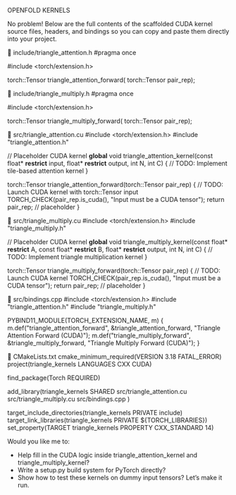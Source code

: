 OPENFOLD KERNELS

No problem! Below are the full contents of the scaffolded CUDA kernel source files, headers, and bindings so you can copy and paste them directly into your project.

📁 include/triangle_attention.h
#pragma once

#include <torch/extension.h>

torch::Tensor triangle_attention_forward(
    torch::Tensor pair_rep);

📁 include/triangle_multiply.h
#pragma once

#include <torch/extension.h>

torch::Tensor triangle_multiply_forward(
    torch::Tensor pair_rep);

📁 src/triangle_attention.cu
#include <torch/extension.h>
#include "triangle_attention.h"

// Placeholder CUDA kernel
__global__ void triangle_attention_kernel(const float* __restrict__ input,
                                          float* __restrict__ output,
                                          int N, int C) {
    // TODO: Implement tile-based attention kernel
}

torch::Tensor triangle_attention_forward(torch::Tensor pair_rep) {
    // TODO: Launch CUDA kernel with torch::Tensor input
    TORCH_CHECK(pair_rep.is_cuda(), "Input must be a CUDA tensor");
    return pair_rep;  // placeholder
}

📁 src/triangle_multiply.cu
#include <torch/extension.h>
#include "triangle_multiply.h"

// Placeholder CUDA kernel
__global__ void triangle_multiply_kernel(const float* __restrict__ A,
                                         const float* __restrict__ B,
                                         float* __restrict__ output,
                                         int N, int C) {
    // TODO: Implement triangle multiplication kernel
}

torch::Tensor triangle_multiply_forward(torch::Tensor pair_rep) {
    // TODO: Launch CUDA kernel
    TORCH_CHECK(pair_rep.is_cuda(), "Input must be a CUDA tensor");
    return pair_rep;  // placeholder
}

📁 src/bindings.cpp
#include <torch/extension.h>
#include "triangle_attention.h"
#include "triangle_multiply.h"

PYBIND11_MODULE(TORCH_EXTENSION_NAME, m) {
    m.def("triangle_attention_forward", &triangle_attention_forward,
          "Triangle Attention Forward (CUDA)");
    m.def("triangle_multiply_forward", &triangle_multiply_forward,
          "Triangle Multiply Forward (CUDA)");
}

📁 CMakeLists.txt
cmake_minimum_required(VERSION 3.18 FATAL_ERROR)
project(triangle_kernels LANGUAGES CXX CUDA)

find_package(Torch REQUIRED)

add_library(triangle_kernels SHARED
    src/triangle_attention.cu
    src/triangle_multiply.cu
    src/bindings.cpp
)

target_include_directories(triangle_kernels PRIVATE include)
target_link_libraries(triangle_kernels PRIVATE ${TORCH_LIBRARIES})
set_property(TARGET triangle_kernels PROPERTY CXX_STANDARD 14)

Would you like me to:
* Help fill in the CUDA logic inside triangle_attention_kernel and triangle_multiply_kernel?
* Write a setup.py build system for PyTorch directly?
* Show how to test these kernels on dummy input tensors?
Let’s make it run.
